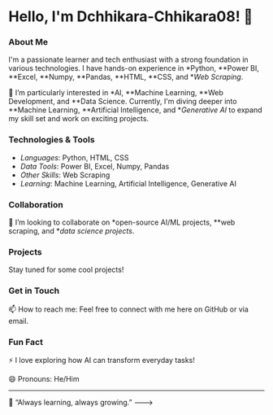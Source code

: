 # Hello, I'm Dchhikara-Chhikara08! 👋

### About Me
I'm a passionate learner and tech enthusiast with a strong foundation in various technologies. I have hands-on experience in *Python, **Power BI, **Excel, **Numpy, **Pandas, **HTML, **CSS, and **Web Scraping*. 

👀 I’m particularly interested in *AI, **Machine Learning, **Web Development, and **Data Science. Currently, I'm diving deeper into **Machine Learning, **Artificial Intelligence, and **Generative AI* to expand my skill set and work on exciting projects.

### Technologies & Tools
- *Languages*: Python, HTML, CSS
- *Data Tools*: Power BI, Excel, Numpy, Pandas
- *Other Skills*: Web Scraping
- *Learning*: Machine Learning, Artificial Intelligence, Generative AI

### Collaboration
💞 I’m looking to collaborate on *open-source AI/ML projects, **web scraping, and **data science projects*.

### Projects
Stay tuned for some cool projects!

### Get in Touch
📫 How to reach me: Feel free to connect with me here on GitHub or via email.

### Fun Fact
⚡ I love exploring how AI can transform everyday tasks!

😄 Pronouns: He/Him

---

🌱 “Always learning, always growing.”
--->
